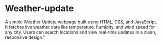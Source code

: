 # Weather-update
A simple Weather Update webpage built using HTML, CSS, and JavaScript. It fetches live weather data like temperature, humidity, and wind speed for any city. Users can search locations and view real-time updates in a clean, responsive design."
